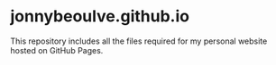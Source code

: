 # jonnybeoulve.github.io

This repository includes all the files required for my personal website hosted on GitHub Pages.
